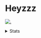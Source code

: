 # Heyzzz  

[![.](https://skillicons.dev/icons?i=js,java)](https://skillicons.dev)  

<details>
<summary>Stats</summary
<!--START_SECTION:waka-->

```txt
JavaScript     2 hrs 23 mins   █████████████████████░░░░   84.51 %
ActionScript   11 mins         █▓░░░░░░░░░░░░░░░░░░░░░░░   06.77 %
EJS            10 mins         █▒░░░░░░░░░░░░░░░░░░░░░░░   05.94 %
Assembly       2 mins          ▒░░░░░░░░░░░░░░░░░░░░░░░░   01.24 %
Bash           0 secs          ░░░░░░░░░░░░░░░░░░░░░░░░░   00.55 %
```

<!--END_SECTION:waka-->
</details>
